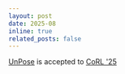 ```yaml
---
layout: post
date: 2025-08
inline: true
related_posts: false
---
```


[UnPose](https://frankzhaodong.github.io/UnPose/) is accepted to [CoRL '25](https://www.corl.org/)
